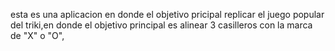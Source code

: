 esta es una aplicacion en  donde el objetivo pricipal replicar el juego popular del triki,en donde el objetivo principal es alinear 3 casilleros con la marca de "X" o "O", 